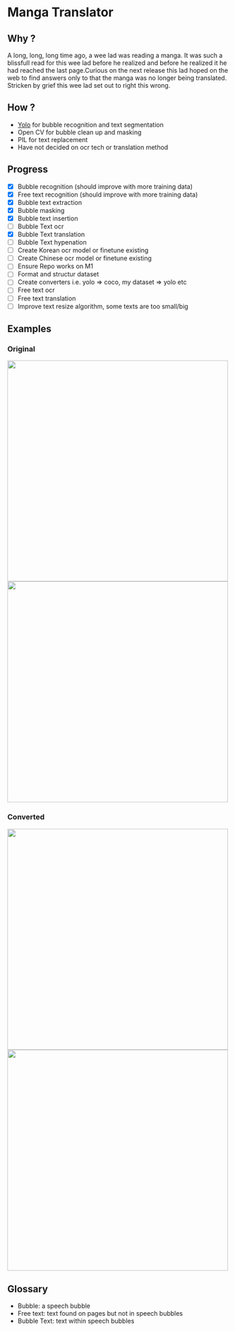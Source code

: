 # Manga Translator

## Why ?

A long, long, long time ago, a wee lad was reading a manga. It was such a blissfull read for this wee lad before he realized and before he realized it he had reached the last page.Curious on the next release this lad hoped on the web to find answers only to that the manga was no longer being translated. Stricken by grief this wee lad set out to right this wrong.

## How ?

- [Yolo](https://github.com/ultralytics/ultralytics) for bubble recognition and text segmentation
- Open CV for bubble clean up and masking
- PIL for text replacement
- Have not decided on ocr tech or translation method

## Progress

- [x] Bubble recognition (should improve with more training data)
- [x] Free text recognition (should improve with more training data)
- [x] Bubble text extraction
- [x] Bubble masking
- [x] Bubble text insertion
- [ ] Bubble Text ocr
- [x] Bubble Text translation
- [ ] Bubble Text hypenation
- [ ] Create Korean ocr model or finetune existing
- [ ] Create Chinese ocr model or finetune existing
- [ ] Ensure Repo works on M1
- [ ] Format and structur dataset
- [ ] Create converters i.e. yolo => coco, my dataset => yolo etc
- [ ] Free text ocr
- [ ] Free text translation
- [ ] Improve text resize algorithm, some texts are too small/big

## Examples

### Original

<img src="ja_oshi_no_ko_1_004.png" width="500"/><img src="ja_oshi_no_ko_1_028.png" width="500"/>

### Converted

<img src="ja_oshi_no_ko_1_004_converted.png" width="500"/><img src="ja_oshi_no_ko_1_028_converted.png" width="500"/>

## Glossary

- Bubble: a speech bubble
- Free text: text found on pages but not in speech bubbles
- Bubble Text: text within speech bubbles
